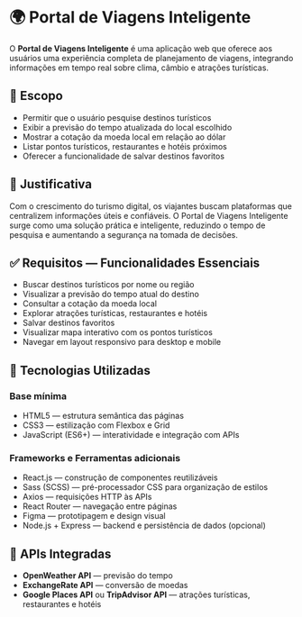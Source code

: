   <h1>🌍 Portal de Viagens Inteligente</h1>
  <p>O <strong>Portal de Viagens Inteligente</strong> é uma aplicação web que oferece aos usuários uma experiência completa de planejamento de viagens, integrando informações em tempo real sobre clima, câmbio e atrações turísticas.</p>

  <h2>📌 Escopo</h2>
  <ul>
    <li>Permitir que o usuário pesquise destinos turísticos</li>
    <li>Exibir a previsão do tempo atualizada do local escolhido</li>
    <li>Mostrar a cotação da moeda local em relação ao dólar</li>
    <li>Listar pontos turísticos, restaurantes e hotéis próximos</li>
    <li>Oferecer a funcionalidade de salvar destinos favoritos</li>
  </ul>

  <h2>🎯 Justificativa</h2>
  <p>Com o crescimento do turismo digital, os viajantes buscam plataformas que centralizem informações úteis e confiáveis. O Portal de Viagens Inteligente surge como uma solução prática e inteligente, reduzindo o tempo de pesquisa e aumentando a segurança na tomada de decisões.</p>

  <h2>✅ Requisitos — Funcionalidades Essenciais</h2>
  <ul>
    <li>Buscar destinos turísticos por nome ou região</li>
    <li>Visualizar a previsão do tempo atual do destino</li>
    <li>Consultar a cotação da moeda local</li>
    <li>Explorar atrações turísticas, restaurantes e hotéis</li>
    <li>Salvar destinos favoritos</li>
    <li>Visualizar mapa interativo com os pontos turísticos</li>
    <li>Navegar em layout responsivo para desktop e mobile</li>
  </ul>

  <h2>🧪 Tecnologias Utilizadas</h2>
  <h3>Base mínima</h3>
  <ul>
    <li>HTML5 — estrutura semântica das páginas</li>
    <li>CSS3 — estilização com Flexbox e Grid</li>
    <li>JavaScript (ES6+) — interatividade e integração com APIs</li>
  </ul>

  <h3>Frameworks e Ferramentas adicionais</h3>
  <ul>
    <li>React.js — construção de componentes reutilizáveis</li>
    <li>Sass (SCSS) — pré-processador CSS para organização de estilos</li>
    <li>Axios — requisições HTTP às APIs</li>
    <li>React Router — navegação entre páginas</li>
    <li>Figma — prototipagem e design visual</li>
    <li>Node.js + Express — backend e persistência de dados (opcional)</li>
  </ul>

  <h2>🔗 APIs Integradas</h2>
  <ul>
    <li><strong>OpenWeather API</strong> — previsão do tempo</li>
    <li><strong>ExchangeRate API</strong> — conversão de moedas</li>
    <li><strong>Google Places API</strong> ou <strong>TripAdvisor API</strong> — atrações turísticas, restaurantes e hotéis</li>
  </ul>

  
